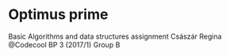 # Optimus prime

Basic Algorithms and data structures assignment
Császár Regina @Codecool BP 3 (2017/1) Group B
